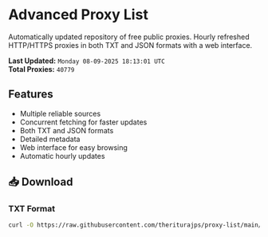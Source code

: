 # Advanced Proxy List

Automatically updated repository of free public proxies. Hourly refreshed HTTP/HTTPS proxies in both TXT and JSON formats with a web interface.

**Last Updated:** `Monday 08-09-2025 18:13:01 UTC`  
**Total Proxies:** `40779`

## Features
- Multiple reliable sources
- Concurrent fetching for faster updates
- Both TXT and JSON formats
- Detailed metadata
- Web interface for easy browsing
- Automatic hourly updates

## 📥 Download

### TXT Format
```bash
curl -O https://raw.githubusercontent.com/theriturajps/proxy-list/main/proxies.txt